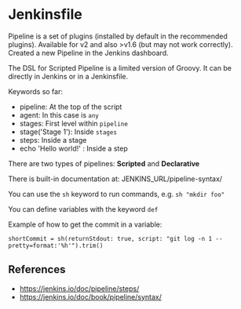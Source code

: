 # Jenkinsfile

Pipeline is a set of plugins (installed by default in the recommended plugins). Available for v2 and also >v1.6 (but may not work correctly). Created a new Pipeline in the Jenkins dashboard.

The DSL for Scripted Pipeline is a limited version of Groovy. It can be directly in Jenkins or in a Jenkinsfile.

Keywords so far:

- pipeline: At the top of the script
- agent: In this case is `any`
- stages: First level within `pipeline`
- stage('Stage 1'): Inside `stages`
- steps: Inside a stage
- echo 'Hello world!' : Inside a step

There are two types of pipelines: **Scripted** and **Declarative**

There is built-in documentation at: JENKINS_URL/pipeline-syntax/

You can use the `sh` keyword to run commands, e.g. `sh "mkdir foo"`

You can define variables with the keyword `def`

Example of how to get the commit in a variable:

```
shortCommit = sh(returnStdout: true, script: "git log -n 1 --pretty=format:'%h'").trim()
```

## References

- https://jenkins.io/doc/pipeline/steps/
- https://jenkins.io/doc/book/pipeline/syntax/
